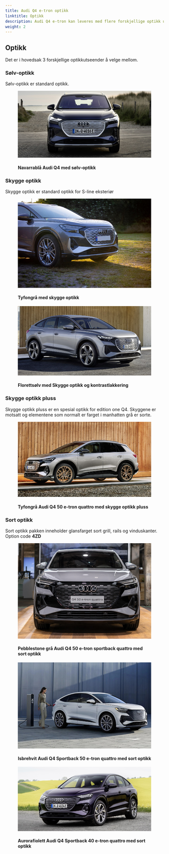```yaml
---
title: Audi Q4 e-tron optikk
linktitle: Optikk
description: Audi Q4 e-tron kan leveres med flere forskjellige optikk utseender.
weight: 2
---
```

<!-- markdownlint-disable MD033 -->

## Optikk

Det er i hovedsak 3 forskjellige optikkutseender å velge mellom.

### Sølv-optikk

Sølv-optikk er standard optikk.

<figure>
    <a href="silveroptics.jpg">
        <img src="silveropticss.jpg" alt="Audi Q4 with silver optics in Navarra Blue" title="Audi Q4 with silver optics in Navarra Blue">
    </a>
    <figcaption><h4>Navarrablå Audi Q4 med sølv-optikk</h4></figcaption>
</figure>

### Skygge optikk

Skygge optikk er standard optikk for S-line eksteriør

<figure>
    <a href="shadowlook.jpg">
        <img src="shadowlooks.jpg" alt="Typhoon grey with shadow optics" title="Typhoon grey with shadow optics">
    </a>
    <figcaption><h4>Tyfongrå med skygge optikk</h4></figcaption>
</figure>

<figure>
    <a href="shadowlook2.jpg">
        <img src="shadowlook2s.jpg" alt="Florett Silver with Shadow look and contrast color" title="Florett Silver with Shadow look and contrast color">
    </a>
    <figcaption><h4>Florettsølv med Skygge optikk og kontrastlakkering</h4></figcaption>
</figure>

### Skygge optikk pluss

Skygge optikk pluss er en spesial optikk for edition one Q4. Skyggene er motsatt og elementene som normalt er farget i manhatten grå er sorte.

<figure>
    <a href="paint_typhoongrey_1.jpg">
        <img src="paint_typhoongrey_1s.jpg" alt="Audi Q4 50 e-tron quattro in typhoon grey and shadow look plus" title="Audi Q4 50 e-tron quattro in typhoon grey and shadow look plus">
    </a>
    <figcaption><h4>Tyfongrå Audi Q4 50 e-tron quattro med skygge optikk pluss</h4></figcaption>
</figure>

### Sort optikk

Sort optikk pakken inneholder glansfarget sort grill, rails og vinduskanter. Option code **4ZD**

<figure>
    <a href="optics_black_1.jpg">
        <img src="optics_black_1s.jpg" alt="Audi Q4 50 e-tron sportback quattro in Stone grey black optics" title="Audi Q4 50 e-tron sportback quattro in Stone grey black optics">
    </a>
    <figcaption><h4>Pebblestone grå Audi Q4 50 e-tron sportback quattro med sort optikk</h4></figcaption>
</figure>

<figure>
    <a href="paint_glacierwhite_5.jpg">
        <img src="paint_glacierwhite_5s.jpg" alt="Audi Q4 Sportback 50 e-tron quattro in Glacier white with black optics" title="Audi Q4 Sportback 50 e-tron quattro in Glacier white with black optics">
    </a>
    <figcaption><h4>Isbrehvit Audi Q4 Sportback 50 e-tron quattro med sort optikk</h4></figcaption>
</figure>

<figure>
    <a href="paint_auroraviolet_4.jpg">
        <img src="paint_auroraviolet_4s.jpg" alt="Audi Q4 Sportback 40 e-tron quattro in Aurora Violett with black optics" title="Audi Q4 Sportback 40 e-tron quattro in Aurora Violett with black optics">
    </a>
    <figcaption><h4>Aurorafiolett Audi Q4 Sportback 40 e-tron quattro med sort optikk</h4></figcaption>
</figure>